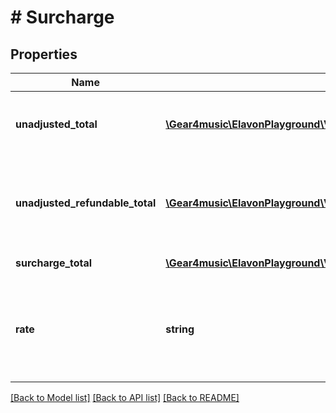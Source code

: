 # # Surcharge

## Properties

Name | Type | Description | Notes
------------ | ------------- | ------------- | -------------
**unadjusted_total** | [**\Gear4music\ElavonPlayground\V1\EPG\Model\PositiveAmountAndCurrency**](PositiveAmountAndCurrency.md) | Transaction total before adding surcharge total. | [optional] [readonly]
**unadjusted_refundable_total** | [**\Gear4music\ElavonPlayground\V1\EPG\Model\PositiveAmountAndCurrency**](PositiveAmountAndCurrency.md) | Amount of original unadjusted transaction still available for refund. | [optional] [readonly]
**surcharge_total** | [**\Gear4music\ElavonPlayground\V1\EPG\Model\NonNegativeAmountAndCurrency**](NonNegativeAmountAndCurrency.md) | Surcharge total. | [optional] [readonly]
**rate** | **string** | The merchant&#39;s surcharge rate. A value of 0.035 means 3.5%. | [optional] [readonly]

[[Back to Model list]](../../README.md#models) [[Back to API list]](../../README.md#endpoints) [[Back to README]](../../README.md)

